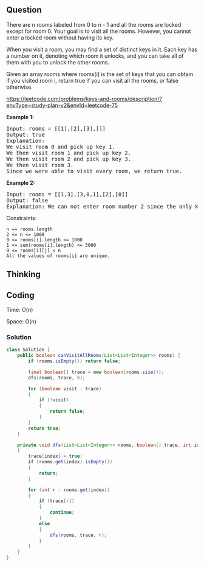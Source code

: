 ## Question
There are n rooms labeled from 0 to n - 1 and all the rooms are locked except for room 0. Your goal is to visit all the rooms. However, you cannot enter a locked room without having its key.

When you visit a room, you may find a set of distinct keys in it. Each key has a number on it, denoting which room it unlocks, and you can take all of them with you to unlock the other rooms.

Given an array rooms where rooms[i] is the set of keys that you can obtain if you visited room i, return true if you can visit all the rooms, or false otherwise.

https://leetcode.com/problems/keys-and-rooms/description/?envType=study-plan-v2&envId=leetcode-75

**Example 1:**
<pre>
Input: rooms = [[1],[2],[3],[]]
Output: true
Explanation: 
We visit room 0 and pick up key 1.
We then visit room 1 and pick up key 2.
We then visit room 2 and pick up key 3.
We then visit room 3.
Since we were able to visit every room, we return true.
</pre>

**Example 2:**
<pre>
Input: rooms = [[1,3],[3,0,1],[2],[0]]
Output: false
Explanation: We can not enter room number 2 since the only key that unlocks it is in that room.
</pre>

Constraints:

    n == rooms.length
    2 <= n <= 1000
    0 <= rooms[i].length <= 1000
    1 <= sum(rooms[i].length) <= 3000
    0 <= rooms[i][j] < n
    All the values of rooms[i] are unique.


## Thinking

## Coding
Time: O(n)

Space: O(n)

### Solution
```java
class Solution {
    public boolean canVisitAllRooms(List<List<Integer>> rooms) {
        if (rooms.isEmpty()) return false;

        final boolean[] trace = new boolean[rooms.size()];
        dfs(rooms, trace, 0);

        for (boolean visit : trace)
        {
            if (!visit)
            {
                return false;
            }
        }
        return true;
    }

    private void dfs(List<List<Integer>> rooms, boolean[] trace, int index)
    {
        trace[index] = true;
        if (rooms.get(index).isEmpty())
        {
            return;
        }

        for (int r : rooms.get(index))
        {
            if (trace[r])
            {
                continue;
            }
            else
            {
                dfs(rooms, trace, r);
            }
        }
    }
}
```
